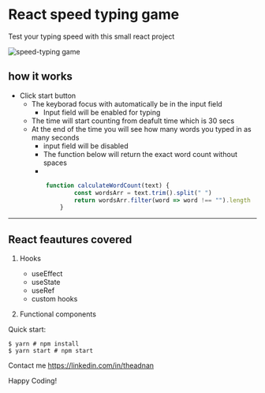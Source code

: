 # React speed typing game

Test your typing speed with this small react project

![speed-typing game](https://user-images.githubusercontent.com/18181964/136147070-5b731103-b3a6-4a57-80be-fa899fbda4e1.PNG)

## how it works
- Click start button
	- The keyborad focus with automatically be in the input field
		- Input field will be enabled for typing
	- The time will start counting from deafult time which is 30 secs
	- At the end of the time you will see how many words you typed in as many seconds
		- input field will be disabled
		- The  function below will return the exact word count without spaces
		- 
		```javascript
			function calculateWordCount(text) {
        			const wordsArr = text.trim().split(" ")
        			return wordsArr.filter(word => word !== "").length
    			}
		```
___
## React feautures covered

1. Hooks
	- useEffect
	- useState
	- useRef
	- custom hooks

2. Functional components

Quick start:

```
$ yarn # npm install
$ yarn start # npm start
````

 
Contact me <https://linkedin.com/in/theadnan>

Happy Coding!
